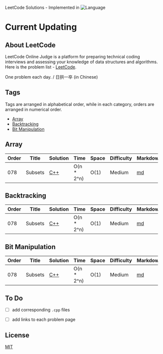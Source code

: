 LeetCode Solutions - Implemented in ![Language](https://img.shields.io/badge/language-CPP-blue.svg)

# Current Updating


## About LeetCode

LeetCode Online Judge is a platform for preparing technical coding interviews and assessing your knowledge of data structures and algorithms. Here is the problem list - [LeetCode](https://leetcode.com/problemset/algorithms/).  

One problem each day. / 日拱一卒 (in Chinese)

## Tags
Tags are arranged in alphabetical order, while in each category, orders are arranged in numerical order.

* [Array](https://github.com/YoujieXia/LeetCode_Solutions_in_CPP#array)
* [Backtracking](https://github.com/YoujieXia/LeetCode_Solutions_in_CPP#backtracking)
* [Bit Manipulation](https://github.com/YoujieXia/LeetCode_Solutions_in_CPP#bit-manipulation)

## Array

|  Order  | Title | Solution |  Time           | Space           | Difficulty    |  Markdown    |
|-----|---------------- | --------- | --------------- | --------------- | ------------- | ------------- |
| 078 | Subsets | [C++](./cpp/078-subsets.cpp) | O(n * 2^n) | O(1) |  Medium | [md](./md/078-subsets.md) |


## Backtracking

|  Order  | Title | Solution |  Time           | Space           | Difficulty    |  Markdown    |
|-----|---------------- | --------- | --------------- | --------------- | ------------- | ------------- |
| 078 | Subsets | [C++](./cpp/078-subsets.cpp) | O(n * 2^n) | O(1) |  Medium | [md](./md/078-subsets.md) |


## Bit Manipulation

|  Order  | Title | Solution |  Time           | Space           | Difficulty    |  Markdown    |
|-----|---------------- | --------- | --------------- | --------------- | ------------- | ------------- |
| 078 | Subsets | [C++](./cpp/078-subsets.cpp) | O(n * 2^n) | O(1) |  Medium | [md](./md/078-subsets.md) |

<!--### Notes: TLE & MLE
Failed attempts are kept in the source code as documentation, which are annotated as TLE (Time Limit Exceeded) or MLE (Memory Limit Exceeded).-->







## To Do
- [ ] add corresponding `.cpp` files
- [ ] add links to each problem page


## License
[MIT](License)
